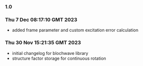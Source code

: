 ### 1.0
### Thu  7 Dec 08:17:10 GMT 2023
- added frame parameter and custom excitation error calculation
### Thu 30 Nov 15:21:35 GMT 2023
- initial changelog for blochwave library
- structure factor storage for continuous rotation
